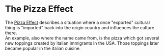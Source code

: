 # The Pizza Effect

The [Pizza Effect](https://en.wikipedia.org/wiki/Pizza_effect) describes a situation where a once "exported" cultural thing is "imported" back into
the origin country and influences the culture there.  
An example, also where the name came from, is the pizza which got several new toppings created by italian immigrants in the USA. Those toppings later
became popular in the italian cuisine.

